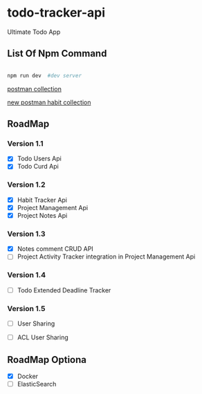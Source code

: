 # todo-tracker-api
Ultimate Todo App

## List Of Npm Command 

```bash

npm run dev  #dev server

```

[postman collection](https://www.getpostman.com/collections/22de85c50abe931146a2)

[new postman habit collection](https://www.getpostman.com/collections/eb7a281bcded0fe06fd2)

## RoadMap 

### Version 1.1
- [x] Todo Users Api
- [x] Todo Curd Api
### Version 1.2
- [x] Habit Tracker Api
- [x] Project Management Api
- [x] Project Notes Api
### Version 1.3
- [x] Notes comment CRUD API
- [ ] Project Activity Tracker integration in Project Management Api
### Version 1.4
- [ ] Todo Extended Deadline Tracker
### Version 1.5
- [ ] User Sharing 
- [ ] ACL User Sharing 



## RoadMap Optiona

- [X] Docker
- [ ] ElasticSearch
